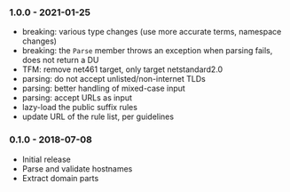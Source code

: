### 1.0.0 - 2021-01-25
* breaking: various type changes (use more accurate terms, namespace changes)
* breaking: the `Parse` member throws an exception when parsing fails, does not return a DU
* TFM: remove net461 target, only target netstandard2.0
* parsing: do not accept unlisted/non-internet TLDs
* parsing: better handling of mixed-case input
* parsing: accept URLs as input
* lazy-load the public suffix rules
* update URL of the rule list, per guidelines

### 0.1.0 - 2018-07-08
* Initial release
* Parse and validate hostnames
* Extract domain parts
